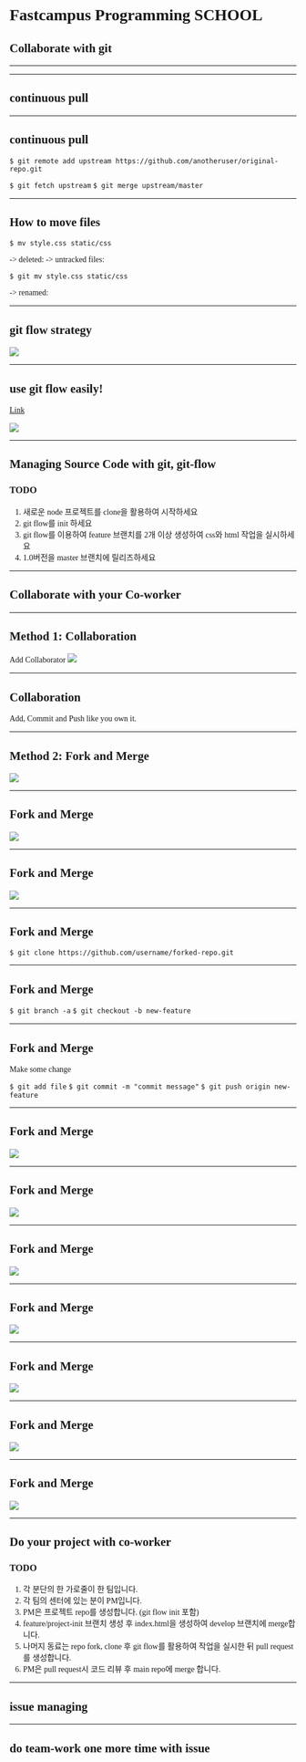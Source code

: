# Fastcampus Programming SCHOOL
## Collaborate with git

---
<!--
page_number: true
$size: A4
footer : Fastcampus SCHOOL, Wooyoung Choi, 2019
-->

---
## continuous pull

---
## continuous pull

`$ git remote add upstream https://github.com/anotheruser/original-repo.git`

`$ git fetch upstream`
`$ git merge upstream/master`

---
## How to move files

```
$ mv style.css static/css
```
-> deleted:
-> untracked files:

```
$ git mv style.css static/css
```
-> renamed:


---

## git flow strategy
![](https://b.kisscc0.com/20180815/saq/kisscc0-github-branching-workflow-diagram-1492474981-svg-5b74286bb0f1a7.6096632915343391797248.png)

---
## use git flow easily!
[Link](https://danielkummer.github.io/git-flow-cheatsheet/index.ko_KR.html)

![](https://danielkummer.github.io/git-flow-cheatsheet/img/git-flow-commands.png)

---
## Managing Source Code with git, git-flow

### TODO
1. 새로운 node 프로젝트를 clone을 활용하여 시작하세요
2. git flow를 init 하세요
3. git flow를 이용하여 feature 브랜치를 2개 이상 생성하여 css와 html 작업을 실시하세요
4. 1.0버전을 master 브랜치에 릴리즈하세요

---
## Collaborate with your Co-worker

---
## Method 1: Collaboration
Add Collaborator
![](../img/collaborators.png)

---
## Collaboration
Add, Commit and Push like you own it. 

---
## Method 2: Fork and Merge
![](../img/fork1.png)

---
## Fork and Merge
![](../img/fork2.png)

---
## Fork and Merge
![](../img/fork3.png)

---
## Fork and Merge
`$ git clone https://github.com/username/forked-repo.git`


---
## Fork and Merge


`$ git branch -a`
`$ git checkout -b new-feature`

---
## Fork and Merge

Make some change

`$ git add file`
`$ git commit -m "commit message"`
`$ git push origin new-feature`

---
## Fork and Merge
![](../img/pr1.png)

---
## Fork and Merge
![](../img/pr2.png)

---
## Fork and Merge
![](../img/pr3.png)

---
## Fork and Merge
![](../img/pr4.png)

---
## Fork and Merge
![](../img/pr5.png)

---
## Fork and Merge
![](../img/pr6.png)

---
## Fork and Merge
![](../img/pr7.png)

---
## Do your project with co-worker

### TODO
1. 각 분단의 한 가로줄이 한 팀입니다.
2. 각 팀의 센터에 있는 분이 PM입니다.
3. PM은 프로젝트 repo를 생성합니다. (git flow init 포함)
4. feature/project-init 브랜치 생성 후 index.html을 생성하여 develop 브랜치에 merge합니다.
5. 나머지 동료는 repo fork, clone 후 git flow를 활용하여 작업을 실시한 뒤 pull request를 생성합니다.
6. PM은 pull request시 코드 리뷰 후 main repo에 merge 합니다.

---
## issue managing

---
## do team-work one more time with issue



<link href="https://fonts.googleapis.com/css?family=Nanum+Gothic:400,800" rel="stylesheet">
<link rel='stylesheet' href='//cdn.jsdelivr.net/npm/hack-font@3.3.0/build/web/hack-subset.css'>

<style>
h1,h2,h3,h4,h5,h6,
p,li, dd, table > * > * {
font-family: 'Nanum Gothic', Gothic;
}
span, pre {
font-family: Hack, monospace;
}
</style>